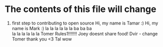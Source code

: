 # The contents of this file will change
1. first step to contributing to open source
Hi, my name is Tamar :)
Hi, my name is Mark :)
la la la la la la
ba ba ba  
la la la la la la 
Tomer Rules1!!!!!!!
Joey doesnt share food!
Dvir - change
Tomer thank you <3
Tal
wow